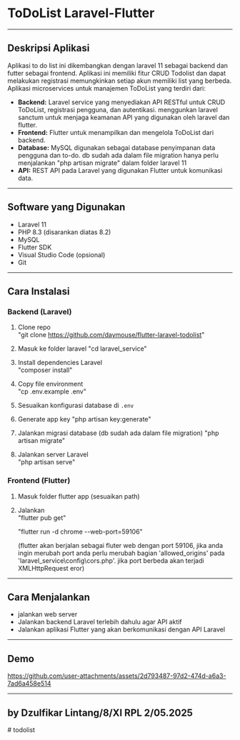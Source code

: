 
# ToDoList Laravel-Flutter

---

## Deskripsi Aplikasi  
Aplikasi to do list ini dikembangkan dengan laravel 11 sebagai backend dan futter sebagai frontend. Aplikasi ini memiliki fitur CRUD Todolist dan dapat melakukan registrasi memungkinkan setiap akun memiliki list yang berbeda.
Aplikasi microservices untuk manajemen ToDoList yang terdiri dari:  
- **Backend:** Laravel service yang menyediakan API RESTful untuk CRUD ToDoList, registrasi pengguna, dan autentikasi. menggunkan laravel sanctum untuk menjaga keamanan API yang digunakan oleh laravel dan flutter.  
- **Frontend:** Flutter untuk menampilkan dan mengelola ToDoList dari backend.  
- **Database:** MySQL digunakan sebagai database penyimpanan data pengguna dan to-do. db sudah ada dalam file migration hanya perlu menjalankan "php artisan migrate" dalam folder laravel 11
- **API:** REST API pada Laravel yang digunakan Flutter untuk komunikasi data.

---

## Software yang Digunakan  
- Laravel 11  
- PHP 8.3 (disarankan diatas 8.2) 
- MySQL  
- Flutter SDK  
- Visual Studio Code (opsional)  
- Git  

---
## Cara Instalasi  

### Backend (Laravel)  
1. Clone repo  
   "git clone https://github.com/daymouse/flutter-laravel-todolist"
   
3. Masuk ke folder laravel
   "cd laravel_service"

4. Install dependencies Laravel  
   "composer install"
  
5. Copy file environment  
   "cp .env.example .env" 
6. Sesuaikan konfigurasi database di `.env`  
7. Generate app key
   "php artisan key:generate"

9. Jalankan migrasi database  (db sudah ada dalam file migration)
   "php artisan migrate"
  
10. Jalankan server Laravel  
   "php artisan serve"

### Frontend (Flutter)  
1. Masuk folder flutter app (sesuaikan path)  
3. Jalankan  
   "flutter pub get"
   
   "flutter run -d chrome --web-port=59106"
   
   (flutter akan berjalan sebagai fluter web dengan port 59106, jika anda ingin merubah port anda perlu merubah bagian 'allowed_origins' pada 'laravel_service\config\cors.php'.
   jika port berbeda akan terjadi XMLHttpRequest eror)

---

## Cara Menjalankan  
- jalankan web server
- Jalankan backend Laravel terlebih dahulu agar API aktif  
- Jalankan aplikasi Flutter yang akan berkomunikasi dengan API Laravel  

---

## Demo  



https://github.com/user-attachments/assets/2d793487-97d2-474d-a6a3-7ad6a458e514


---

## by Dzulfikar Lintang/8/XI RPL 2/05.2025
#   t o d o l i s t  
 